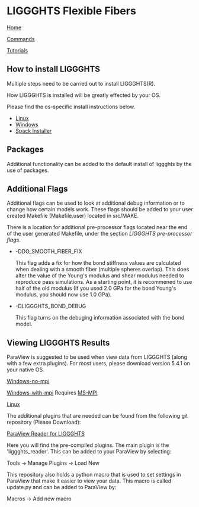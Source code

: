 # LIGGGHTS Flexible Fibers

[Home](Home)

[Commands](commands)

[Tutorials](tutorial_main_page)

## How to install LIGGGHTS

Multiple steps need to be carried out to install LIGGGHTS(R).

How LIGGGHTS is installed will be greatly effected by your OS.

Please find the os-specific install instructions below.

* [Linux](how_to_install_linux)
* [Windows](how_to_install_windows)
* [Spack Installer](how_to_install_spack)

## Packages

Additional functionality can be added to the default install of liggghts by the
use of packages.

## Additional Flags

Additional flags can be used to look at additional debug information or to
change how certain models work. These flags should be added to your user
created Makefile (Makefile.user) located in src/MAKE.

There is a location for additional pre-processor flags located near the end of the user generated Makefile, under the section *LIGGGHTS pre-processor flags*.

* -DDO_SMOOTH_FIBER_FIX

    This flag adds a fix for how the bond stiffness values are calculated when
    dealing with a smooth fiber (multiple spheres overlap). This does alter the
    value of the Young's modulus and shear modulus needed to reproduce pass
    simulations. As a starting point, it is recommened to use half of the old
    modulus (If you used 2.0 GPa for the bond Young's modulus, you should now
    use 1.0 GPa).

* -DLIGGGHTS_BOND_DEBUG

    This flag turns on the debuging information associated with the bond model.

## Viewing LIGGGHTS Results

ParaView is suggested to be used when view data from LIGGGHTS (along with a few
extra plugins). For most users, please download version 5.4.1 on your native OS.

[Windows-no-mpi](https://www.paraview.org/paraview-downloads/download.php?submit=Download&version=v5.4&type=binary&os=Windows&downloadFile=ParaView-5.4.1-Qt5-OpenGL2-Windows-64bit.exe)

[Windows-with-mpi](https://www.paraview.org/paraview-downloads/download.php?submit=Download&version=v5.4&type=binary&os=Windows&downloadFile=ParaView-5.4.1-Qt5-OpenGL2-MPI-Windows-64bit.exe)
Requires [MS-MPI](https://docs.microsoft.com/en-us/message-passing-interface/microsoft-mpi)

[Linux](https://www.paraview.org/paraview-downloads/download.php?submit=Download&version=v5.4&type=binary&os=Linux&downloadFile=ParaView-5.4.1-Qt5-OpenGL2-MPI-Linux-64bit.tar.gz)

The additional plugins that are needed can be found from the following git
repository (Please Download):

[ParaView Reader for LIGGGHTS](https://github.com/schrummy14/ParaView_Reader_for_LIGGGHTS)

Here you will find the pre-compiled plugins. The main plugin is the
'liggghts_reader'. This can be added to your ParaView by selecting:

Tools -> Manage Plugins -> Load New

This repository also holds a python macro that is used to set settings in
ParaView that make it easier to view your data. This macro is called update.py
and can be added to ParaView by:

Macros -> Add new macro
